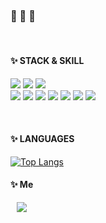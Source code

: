 ### 🦊 🐸 🐼
<br>

#### :sparkles: STACK & SKILL

<img src="https://img.shields.io/badge/django-%23092E20.svg?style=for-the-square&logo=django&logoColor=white"/></a>
<img src="https://img.shields.io/badge/DJANGO-REST-ff1709?style=for-the-square&logo=django&logoColor=white&color=ff1709&labelColor=gray"/></a>
<img src="https://img.shields.io/badge/spring-%236DB33F.svg?style=for-the-square&logo=spring&logoColor=white"/></a>
<br>
<img src="https://img.shields.io/badge/java-%23ED8B00.svg?style=for-square&logo=openjdk&logoColor=white"/></a>
<img src="https://img.shields.io/badge/python-3670A0.svg?style=for-square&logo=python&logoColor=ffdd54"/></a>
<img src="https://img.shields.io/badge/c-%2300599C.svg?style=for-square&logo=C&logoColor=white"/></a>
<img src="https://img.shields.io/badge/c++-%2300599C.svg?style=for-square&logo=C%2B%2B&logoColor=white"/></a>
<img src="https://img.shields.io/badge/javascript-%23323330.svg?style=for-square&logo=javascript&logoColor=%23F7DF1E"/></a>
<img src="https://img.shields.io/badge/html5-%23E34F26.svg?style=for-square&logo=html5&logoColor=white"/></a>
<img src="https://img.shields.io/badge/css3-%231572B6.svg?style=for-square&logo=css3&logoColor=white"/></a>

<br>

#### :sparkles: LANGUAGES

[![Top Langs](https://github-readme-stats.vercel.app/api/top-langs/?username=Acho-mj&layout=compact)](https://github.com/Acho-mj/github-readme-stats)


#### :sparkles: Me
<a href="https://acho.tistory.com/">
    <img 
        src="http://img.shields.io/badge/-ACHOTistory-ffc0cb?style=flat&logo=githubsponsors&link=https://acho.tistory.com/"
        style="height : auto; margin-left : 10px; margin-right : 10px;"/>
</a>

